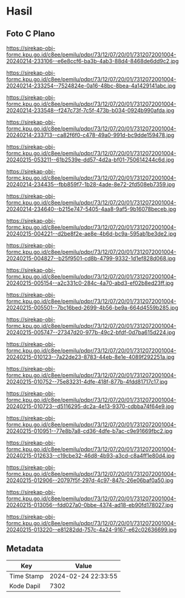 # Hasil

## Foto C Plano

https://sirekap-obj-formc.kpu.go.id/c8ee/pemilu/pdpr/73/12/07/20/01/7312072001004-20240214-233106--e6e8ccf6-ba3b-4ab3-88d4-8468de6dd9c2.jpg

https://sirekap-obj-formc.kpu.go.id/c8ee/pemilu/pdpr/73/12/07/20/01/7312072001004-20240214-233254--7524824e-0a16-48bc-8bea-4a1429141abc.jpg

https://sirekap-obj-formc.kpu.go.id/c8ee/pemilu/pdpr/73/12/07/20/01/7312072001004-20240214-233548--f247c73f-7c5f-473b-b034-0924b990afda.jpg

https://sirekap-obj-formc.kpu.go.id/c8ee/pemilu/pdpr/73/12/07/20/01/7312072001004-20240214-233713--ca82f6f0-c478-49a0-991d-bc9dde159478.jpg

https://sirekap-obj-formc.kpu.go.id/c8ee/pemilu/pdpr/73/12/07/20/01/7312072001004-20240215-053211--61b2539e-dd57-4d2a-bf01-750614244c6d.jpg

https://sirekap-obj-formc.kpu.go.id/c8ee/pemilu/pdpr/73/12/07/20/01/7312072001004-20240214-234435--fbb859f7-1b28-4ade-8e72-2fd508eb7359.jpg

https://sirekap-obj-formc.kpu.go.id/c8ee/pemilu/pdpr/73/12/07/20/01/7312072001004-20240214-234640--b215e747-5405-4aa8-9af5-9b16078beceb.jpg

https://sirekap-obj-formc.kpu.go.id/c8ee/pemilu/pdpr/73/12/07/20/01/7312072001004-20240215-004221--d2be8f2e-ae8e-4b6d-bc9a-595ab1be3de2.jpg

https://sirekap-obj-formc.kpu.go.id/c8ee/pemilu/pdpr/73/12/07/20/01/7312072001004-20240215-004827--b25f9501-cd8b-4799-9332-1d1ef828d068.jpg

https://sirekap-obj-formc.kpu.go.id/c8ee/pemilu/pdpr/73/12/07/20/01/7312072001004-20240215-005154--a2c331c0-284c-4a70-abd3-ef02b8ed23ff.jpg

https://sirekap-obj-formc.kpu.go.id/c8ee/pemilu/pdpr/73/12/07/20/01/7312072001004-20240215-005501--7bc16bed-2699-4b56-be9a-664d4559b285.jpg

https://sirekap-obj-formc.kpu.go.id/c8ee/pemilu/pdpr/73/12/07/20/01/7312072001004-20240215-005747--27347d20-977b-49c2-bfdf-0d7ba615d224.jpg

https://sirekap-obj-formc.kpu.go.id/c8ee/pemilu/pdpr/73/12/07/20/01/7312072001004-20240215-010123--7a22de23-8783-44eb-8e1e-4089f292251a.jpg

https://sirekap-obj-formc.kpu.go.id/c8ee/pemilu/pdpr/73/12/07/20/01/7312072001004-20240215-010752--75e83231-4dfe-418f-877b-4fdd81717c17.jpg

https://sirekap-obj-formc.kpu.go.id/c8ee/pemilu/pdpr/73/12/07/20/01/7312072001004-20240215-010723--d5116295-dc2a-4e13-9370-cdbba74f64e9.jpg

https://sirekap-obj-formc.kpu.go.id/c8ee/pemilu/pdpr/73/12/07/20/01/7312072001004-20240215-010951--77e8b7a8-cd36-4dfe-b7ac-c9e91669fbc2.jpg

https://sirekap-obj-formc.kpu.go.id/c8ee/pemilu/pdpr/73/12/07/20/01/7312072001004-20240215-012633--c19cbe32-46d8-4b93-a3cd-c8a4ff1e80d4.jpg

https://sirekap-obj-formc.kpu.go.id/c8ee/pemilu/pdpr/73/12/07/20/01/7312072001004-20240215-012906--20797f5f-297d-4c97-847c-26e06baf0a50.jpg

https://sirekap-obj-formc.kpu.go.id/c8ee/pemilu/pdpr/73/12/07/20/01/7312072001004-20240215-013056--fdd027a0-0bbe-4374-ad18-eb90fd178027.jpg

https://sirekap-obj-formc.kpu.go.id/c8ee/pemilu/pdpr/73/12/07/20/01/7312072001004-20240215-013220--e81282dd-757c-4a24-9167-e62c02636699.jpg


## Metadata

| Key        | Value               |
| ---------- | ------------------- |
| Time Stamp | 2024-02-24 22:33:55 |
| Kode Dapil | 7302                |



